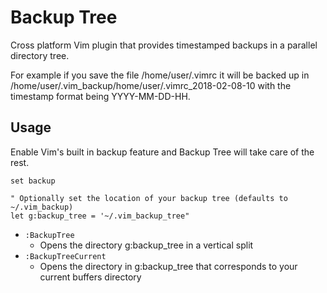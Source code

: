 # Backup Tree

Cross platform Vim plugin that provides timestamped backups in a parallel
directory tree.

For example if you save the file /home/user/.vimrc it will be backed up in
/home/user/.vim_backup/home/user/.vimrc_2018-02-08-10 with the timestamp format
being YYYY-MM-DD-HH.

## Usage

Enable Vim's built in backup feature and Backup Tree will take care of the rest.

```
set backup

" Optionally set the location of your backup tree (defaults to ~/.vim_backup)
let g:backup_tree = '~/.vim_backup_tree"
```

* `:BackupTree`
    * Opens the directory g:backup_tree in a vertical split
* `:BackupTreeCurrent`
    * Opens the directory in g:backup_tree that corresponds to your current
      buffers directory
